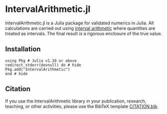 # IntervalArithmetic.jl

IntervalArithmetic.jl is a Julia package for validated numerics in Julia. All calculations are carried out using [interval arithmetic](https://en.wikipedia.org/wiki/Interval_arithmetic) where quantities are treated as intervals. The final result is a rigorous enclosure of the true value.



## Installation

```@repl
using Pkg # Julia v1.10 or above
redirect_stderr(devnull) do # hide
Pkg.add("IntervalArithmetic")
end # hide
```



## Citation

If you use the IntervalArithmetic library in your publication, research, teaching, or other activities, please use the BibTeX template [CITATION.bib](https://github.com/JuliaIntervals/IntervalArithmetic.jl/blob/main/CITATION.bib).
